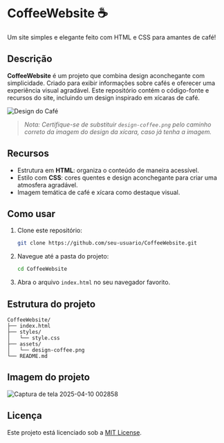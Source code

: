 
# CoffeeWebsite ☕  
Um site simples e elegante feito com HTML e CSS para amantes de café!  

## Descrição  
**CoffeeWebsite** é um projeto que combina design aconchegante com simplicidade. Criado para exibir informações sobre cafés e oferecer uma experiência visual agradável. Este repositório contém o código-fonte e recursos do site, incluindo um design inspirado em xícaras de café.  

![Design do Café](design-coffee.png)  
> *Nota: Certifique-se de substituir `design-coffee.png` pelo caminho correto da imagem do design da xícara, caso já tenha a imagem.*  

## Recursos  
- Estrutura em **HTML**: organiza o conteúdo de maneira acessível.  
- Estilo com **CSS**: cores quentes e design aconchegante para criar uma atmosfera agradável.  
- Imagem temática de café e xícara como destaque visual.  

## Como usar  
1. Clone este repositório:  
   ```bash  
   git clone https://github.com/seu-usuario/CoffeeWebsite.git  
   ```  
2. Navegue até a pasta do projeto:  
   ```bash  
   cd CoffeeWebsite  
   ```  
3. Abra o arquivo `index.html` no seu navegador favorito.  

## Estrutura do projeto  
```plaintext  
CoffeeWebsite/  
├── index.html  
├── styles/  
│   └── style.css  
├── assets/  
│   └── design-coffee.png  
└── README.md  
```  

## Imagem do projeto
![Captura de tela 2025-04-10 002858](https://github.com/user-attachments/assets/46643284-cca3-451d-963b-3af224612e16)



## Licença  
Este projeto está licenciado sob a [MIT License](LICENSE).  

